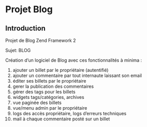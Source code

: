 Projet Blog
=======================

Introduction
------------
Projet de Blog Zend Framework 2


Sujet:  BLOG

Création d’un logiciel de Blog avec ces fonctionnalités à minima :
1.	ajouter un billet par le propriétaire (autentifié)
2.	ajouter un commentaire par tout internaute laissant son email
3.	éditer ses billets par le propriétaire
4.	gerer la publication des commentaires
5.	gérer des tags pour les billets
6.	widgets tags/catégories, archives
7.	vue paginée des billets
8.	vue/menu admin par le propriétaire
9.	logs des accès propriétaire, logs d’erreurs techniques
10.	mail à chaque commentaire posté sur un billet
